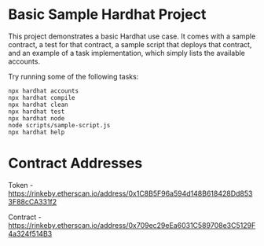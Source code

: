 # Basic Sample Hardhat Project

This project demonstrates a basic Hardhat use case. It comes with a sample contract, a test for that contract, a sample script that deploys that contract, and an example of a task implementation, which simply lists the available accounts.

Try running some of the following tasks:

```shell
npx hardhat accounts
npx hardhat compile
npx hardhat clean
npx hardhat test
npx hardhat node
node scripts/sample-script.js
npx hardhat help
```
# Contract Addresses

Token - https://rinkeby.etherscan.io/address/0x1C8B5F96a594d148B618428Dd8533F88cCA331f2

Contract - https://rinkeby.etherscan.io/address/0x709ec29eEa6031C589708e3C5129F4a324f514B3
